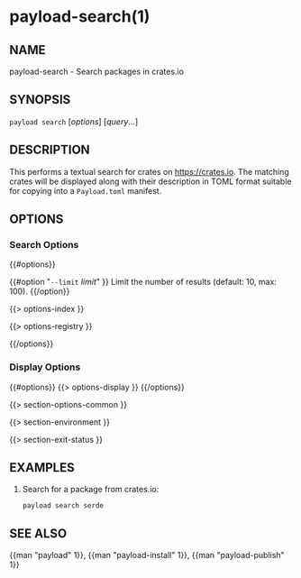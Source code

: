 # payload-search(1)

## NAME

payload-search - Search packages in crates.io

## SYNOPSIS

`payload search` [_options_] [_query_...]

## DESCRIPTION

This performs a textual search for crates on <https://crates.io>. The matching
crates will be displayed along with their description in TOML format suitable
for copying into a `Payload.toml` manifest.

## OPTIONS

### Search Options

{{#options}}

{{#option "`--limit` _limit_" }}
Limit the number of results (default: 10, max: 100).
{{/option}}

{{> options-index }}

{{> options-registry }}

{{/options}}

### Display Options

{{#options}}
{{> options-display }}
{{/options}}

{{> section-options-common }}

{{> section-environment }}

{{> section-exit-status }}

## EXAMPLES

1. Search for a package from crates.io:

       payload search serde

## SEE ALSO
{{man "payload" 1}}, {{man "payload-install" 1}}, {{man "payload-publish" 1}}
